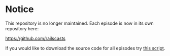 # Notice

This repository is no longer maintained. Each episode is now in its own repository here:

https://github.com/railscasts

If you would like to download the source code for all episodes try [this script](https://gist.github.com/2866591).
